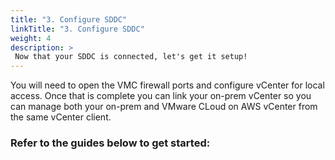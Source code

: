 ```yaml
---
title: "3. Configure SDDC"
linkTitle: "3. Configure SDDC"
weight: 4
description: >
 Now that your SDDC is connected, let's get it setup! 
---
```


You will need to open the VMC firewall ports and configure vCenter for local access.  Once that is complete you can link your on-prem vCenter so you can manage both your on-prem and VMware CLoud on AWS vCenter from the same vCenter client. 

### Refer to the guides below to get started:
